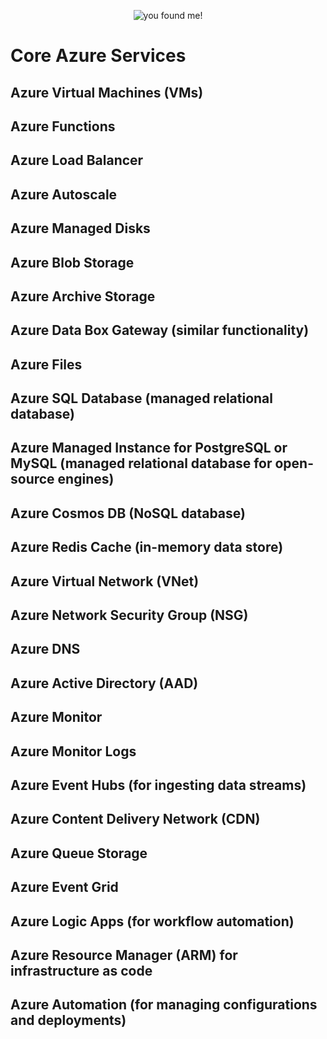 <p align="Center">
  <img src="https://github.com/Vasanthabalaji01/AWS-Projects/blob/main/AWS%20Project%20-%20%20image/Finally%20found%20me.jpg" alt="you found me!">
</p>

# Core Azure Services

## Azure Virtual Machines (VMs)

## Azure Functions

## Azure Load Balancer

## Azure Autoscale

## Azure Managed Disks

## Azure Blob Storage

## Azure Archive Storage

## Azure Data Box Gateway (similar functionality)

## Azure Files

## Azure SQL Database (managed relational database)

## Azure Managed Instance for PostgreSQL or MySQL (managed relational database for open-source engines)

## Azure Cosmos DB (NoSQL database)

## Azure Redis Cache (in-memory data store)

## Azure Virtual Network (VNet)

## Azure Network Security Group (NSG)

## Azure DNS

## Azure Active Directory (AAD)

## Azure Monitor

## Azure Monitor Logs

## Azure Event Hubs (for ingesting data streams)

## Azure Content Delivery Network (CDN)

## Azure Queue Storage

## Azure Event Grid

## Azure Logic Apps (for workflow automation)

## Azure Resource Manager (ARM) for infrastructure as code

## Azure Automation (for managing configurations and deployments)
